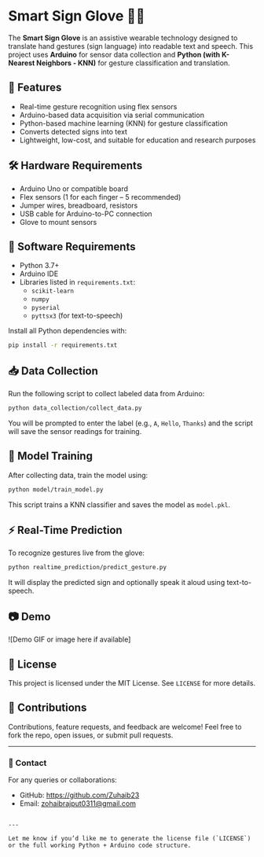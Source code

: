 
# Smart Sign Glove 🤖🧤

The **Smart Sign Glove** is an assistive wearable technology designed to translate hand gestures (sign language) into readable text and speech. This project uses **Arduino** for sensor data collection and **Python (with K-Nearest Neighbors - KNN)** for gesture classification and translation.

## 🔧 Features

- Real-time gesture recognition using flex sensors
- Arduino-based data acquisition via serial communication
- Python-based machine learning (KNN) for gesture classification
- Converts detected signs into text 
- Lightweight, low-cost, and suitable for education and research purposes



## 🛠 Hardware Requirements

- Arduino Uno or compatible board
- Flex sensors (1 for each finger – 5 recommended)
- Jumper wires, breadboard, resistors
- USB cable for Arduino-to-PC connection
- Glove to mount sensors

## 📡 Software Requirements

- Python 3.7+
- Arduino IDE
- Libraries listed in `requirements.txt`:
  - `scikit-learn`
  - `numpy`
  - `pyserial`
  - `pyttsx3` (for text-to-speech)


Install all Python dependencies with:

```bash
pip install -r requirements.txt
````

## 📥 Data Collection

Run the following script to collect labeled data from Arduino:

```bash
python data_collection/collect_data.py
```

You will be prompted to enter the label (e.g., `A`, `Hello`, `Thanks`) and the script will save the sensor readings for training.

## 🧠 Model Training

After collecting data, train the model using:

```bash
python model/train_model.py
```

This script trains a KNN classifier and saves the model as `model.pkl`.

## ⚡ Real-Time Prediction

To recognize gestures live from the glove:

```bash
python realtime_prediction/predict_gesture.py
```

It will display the predicted sign and optionally speak it aloud using text-to-speech.

## 📷 Demo

!\[Demo GIF or image here if available]

## 📄 License

This project is licensed under the MIT License. See `LICENSE` for more details.

## 🙌 Contributions

Contributions, feature requests, and feedback are welcome! Feel free to fork the repo, open issues, or submit pull requests.

---

### 💬 Contact

For any queries or collaborations:

* GitHub: https://github.com/Zuhaib23
* Email: zohaibrajput0311@gmail.com

```

---

Let me know if you’d like me to generate the license file (`LICENSE`) or the full working Python + Arduino code structure.
```
